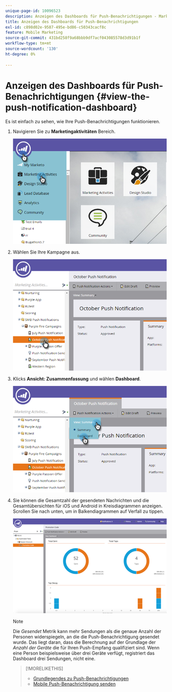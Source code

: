 ```yaml
---
unique-page-id: 10096523
description: Anzeigen des Dashboards für Push-Benachrichtigungen - Marketo-Dokumente - Produktdokumentation
title: Anzeigen des Dashboards für Push-Benachrichtigungen
exl-id: c898d02e-9587-495e-bd86-c50343cacf8c
feature: Mobile Marketing
source-git-commit: 431bd258f9a68bbb9df7acf043085578d3d91b1f
workflow-type: tm+mt
source-wordcount: '130'
ht-degree: 0%

---
```


# Anzeigen des Dashboards für Push-Benachrichtigungen {#view-the-push-notification-dashboard}

Es ist einfach zu sehen, wie Ihre Push-Benachrichtigungen funktionieren.

1. Navigieren Sie zu **Marketingaktivitäten** Bereich.

   ![](assets/image2015-12-11-12-3a57-3a48.png)

1. Wählen Sie Ihre Kampagne aus.

   ![](assets/image2015-12-11-13-3a1-3a56.png)

1. Klicks **Ansicht: Zusammenfassung** und wählen **Dashboard**.

   ![](assets/image2015-12-11-13-3a4-3a23.png)

1. Sie können die Gesamtzahl der gesendeten Nachrichten und die Gesamtübersichten für iOS und Android in Kreisdiagrammen anzeigen. Scrollen Sie nach unten, um in Balkendiagrammen auf Verfall zu tippen.

   ![](assets/image2015-12-15-15-3a23-3a47.png)

   >[!NOTE]
   >
   >Die _Gesendet_ Metrik kann mehr Sendungen als die genaue Anzahl der Personen widerspiegeln, an die die Push-Benachrichtigung gesendet wurde. Das liegt daran, dass die Berechnung auf der Grundlage der *Anzahl der Geräte* die für Ihren Push-Empfang qualifiziert sind. Wenn eine Person beispielsweise über drei Geräte verfügt, registriert das Dashboard drei Sendungen, nicht eine.

   >[!MORELIKETHIS]
   >
   >* [Grundlegendes zu Push-Benachrichtigungen](/help/marketo/product-docs/mobile-marketing/push-notifications/understanding-push-notifications.md)
   >* [Mobile Push-Benachrichtigung senden](/help/marketo/product-docs/mobile-marketing/push-notifications/send-a-mobile-push-notification.md)

